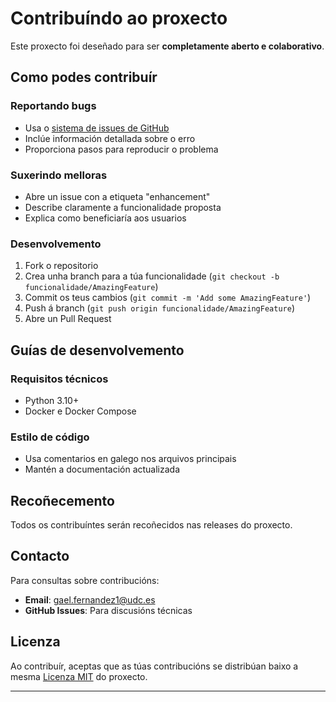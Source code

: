 #  Contribuíndo ao proxecto

Este proxecto foi deseñado para ser **completamente aberto e colaborativo**.

##  Como podes contribuír

###  Reportando bugs
- Usa o [sistema de issues de GitHub](https://github.com/gaelfernandez1/KaraokeProject/issues)
- Inclúe información detallada sobre o erro
- Proporciona pasos para reproducir o problema

###  Suxerindo melloras
- Abre un issue con a etiqueta "enhancement"
- Describe claramente a funcionalidade proposta
- Explica como beneficiaría aos usuarios



###  Desenvolvemento
1. Fork o repositorio
2. Crea unha branch para a túa funcionalidade (`git checkout -b funcionalidade/AmazingFeature`)
3. Commit os teus cambios (`git commit -m 'Add some AmazingFeature'`)
4. Push á branch (`git push origin funcionalidade/AmazingFeature`)
5. Abre un Pull Request

##  Guías de desenvolvemento

### Requisitos técnicos
- Python 3.10+
- Docker e Docker Compose


### Estilo de código
- Usa comentarios en galego nos arquivos principais
- Mantén a documentación actualizada



##  Recoñecemento

Todos os contribuíntes serán recoñecidos nas releases do proxecto.

##  Contacto

Para consultas sobre contribucións:
- **Email**: gael.fernandez1@udc.es
- **GitHub Issues**: Para discusións técnicas

##  Licenza

Ao contribuír, aceptas que as túas contribucións se distribúan baixo a mesma [Licenza MIT](LICENSE) do proxecto.

---

